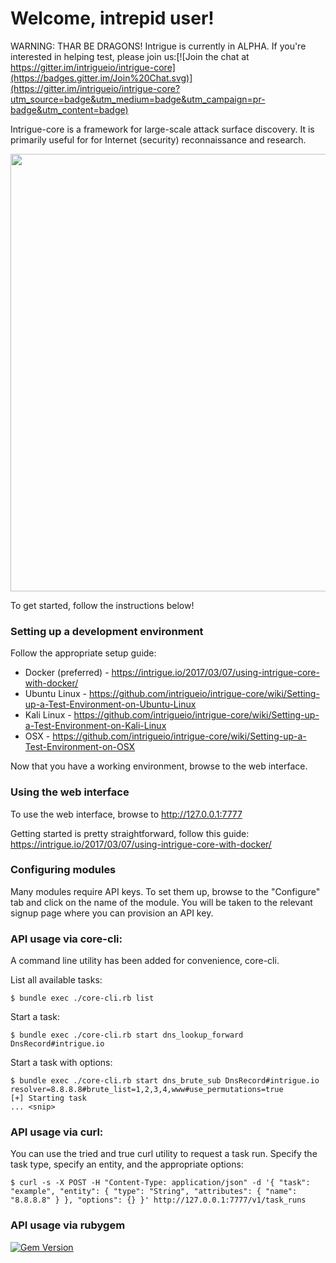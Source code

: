 # Welcome, intrepid user!

WARNING: THAR BE DRAGONS! Intrigue is currently in ALPHA. If you're interested in helping test, please join us:[![Join the chat at https://gitter.im/intrigueio/intrigue-core](https://badges.gitter.im/Join%20Chat.svg)](https://gitter.im/intrigueio/intrigue-core?utm_source=badge&utm_medium=badge&utm_campaign=pr-badge&utm_content=badge)

Intrigue-core is a framework for large-scale attack surface discovery. It is primarily useful for for Internet (security) reconnaissance and research.

<img src="https://raw.githubusercontent.com/intrigueio/intrigue-core/develop/doc/home.png" width="700">

To get started, follow the instructions below!

### Setting up a development environment

Follow the appropriate setup guide:

 * Docker (preferred) - https://intrigue.io/2017/03/07/using-intrigue-core-with-docker/
 * Ubuntu Linux - https://github.com/intrigueio/intrigue-core/wiki/Setting-up-a-Test-Environment-on-Ubuntu-Linux
 * Kali Linux - https://github.com/intrigueio/intrigue-core/wiki/Setting-up-a-Test-Environment-on-Kali-Linux
 * OSX - https://github.com/intrigueio/intrigue-core/wiki/Setting-up-a-Test-Environment-on-OSX

Now that you have a working environment, browse to the web interface.

### Using the web interface

To use the web interface, browse to http://127.0.0.1:7777

Getting started is pretty straightforward, follow this guide: https://intrigue.io/2017/03/07/using-intrigue-core-with-docker/

### Configuring modules

Many modules require API keys. To set them up, browse to the "Configure" tab and click on the name of the module. You will be taken to the relevant signup page where you can provision an API key. 

### API usage via core-cli:

A command line utility has been added for convenience, core-cli.

List all available tasks:
```
$ bundle exec ./core-cli.rb list
```

Start a task:
```
$ bundle exec ./core-cli.rb start dns_lookup_forward DnsRecord#intrigue.io
```

Start a task with options:
```
$ bundle exec ./core-cli.rb start dns_brute_sub DnsRecord#intrigue.io resolver=8.8.8.8#brute_list=1,2,3,4,www#use_permutations=true
[+] Starting task
... <snip>
```

### API usage via curl:

You can use the tried and true curl utility to request a task run. Specify the task type, specify an entity, and the appropriate options:

```
$ curl -s -X POST -H "Content-Type: application/json" -d '{ "task": "example", "entity": { "type": "String", "attributes": { "name": "8.8.8.8" } }, "options": {} }' http://127.0.0.1:7777/v1/task_runs
```

### API usage via rubygem
[![Gem Version](https://badge.fury.io/rb/intrigue.svg)](http://badge.fury.io/rb/intrigue)
